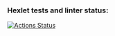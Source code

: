 ### Hexlet tests and linter status:
[![Actions Status](https://github.com/Lodo4ka/backend-project-lvl4/workflows/hexlet-check/badge.svg)](https://github.com/Lodo4ka/backend-project-lvl4/actions)